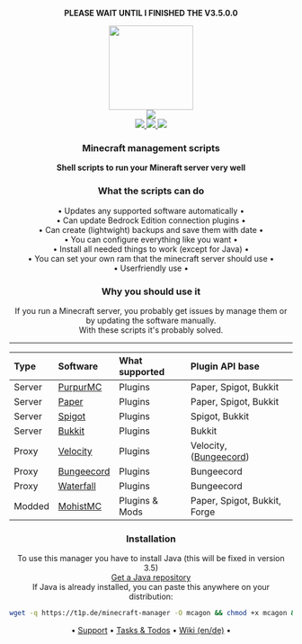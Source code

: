 <!--
<p align="side"
<a href="https://github.com/Argantiu/minecraft-manager/tree/main/.github/README-de.md">Deutsch</a>
-->
<p align="center">
    <a><b>PLEASE WAIT UNTIL I FINISHED THE V3.5.0.0</b></a>
</p>
<p align="center">
    <a href="https://crazycloudcraft.de/">
    <img src="https://crazycloudcraft.de/wp-content/uploads/2021/04/cropped-crazycloudcraft-icon-server.png" width="150"><br/>
    <a href="https://github.com/Argantiu/minecraft-manager/security">
    <img src="https://github.com/Argantiu/minecraft-manager/actions/workflows/codacy.yml/badge.svg" /><br/>
    <a href="https://github.com/Argantiu/minecraft-manager">
    <img src="https://img.shields.io/badge/Latest%20Build-Beta%203.0.2.1-blue" />
    <img src="https://img.shields.io/github/downloads-pre/Argantiu/.github/v3.0.2.0/total?color=blue&label=Downloads%20latest" />
    <a href="https://github.com/Argantiu/minecraft-manager">
    <img src="https://img.shields.io/github/downloads/Argantiu/.github/total?color=blue&label=All%20Downloads" />
</a>
</p>
<h3 align="center">
Minecraft management scripts
</h3>
<p align="center">
    <a><b>Shell scripts to run your Mineraft server very well</b></a>
</p>
<h3 align="center">
What the scripts can do
</h3>
<p align="center">
<a>• Updates any supported software automatically •</a><br/>
<a>• Can update Bedrock Edition connection plugins •</a><br/>
<a>• Can create (lightwight) backups and save them with date •</a><br/>
<a>• You can configure everything like you want •</a><br/>
<a>• Install all needed things to work (except for Java) •</a><br/>
<a>• You can set your own ram that the minecraft server should use •</a><br/>
<a>• Userfriendly use •</a>
</p>
<h3 align="center">
Why you should use it
</h3>
<p align="center">
<a>If you run a Minecraft server, you probably get issues by manage them or by updating the software manually.</a><br/>
<a>With these scripts it's probably solved.</a>
</p>
  
---
  
| Type | Software | What supported | Plugin API base
|:-----|:--------|:--------------|:---------------|
| Server  | [PurpurMC](https://purpurmc.org)         | Plugins        | Paper, Spigot, Bukkit
| Server  | [Paper](https://papermc.io)              | Plugins        | Paper, Spigot, Bukkit
| Server  | [Spigot](https://spigotmc.org)           | Plugins        | Spigot, Bukkit
| Server  | [Bukkit](https://dev.bukkit.org/)        | Plugins        | Bukkit 
| Proxy   | [Velocity](https://velocitypowered.com)  | Plugins        | Velocity, ([Bungeecord](https://forums.papermc.io/threads/snap-run-bungeecord-plugins-on-velocity.31/))
| Proxy   | [Bungeecord](https://spigotmc.org)       | Plugins        | Bungeecord 
| Proxy   | [Waterfall](https://papermc.io)          | Plugins        | Bungeecord
| Modded  | [MohistMC](https://mohistmc.com)         | Plugins & Mods | Paper, Spigot, Bukkit, Forge

<h3 align="center">
Installation
</h3>
<p align="center">
    <a>To use this manager you have to install Java (this will be fixed in version 3.5)</a><br/>
    <a href="https://www.azul.com/downloads/?package=jdk">Get a Java repository</a><br/>
    <a>If Java is already installed, you can paste this anywhere on your distribution:</a>
</p>

```bash
wget -q https://t1p.de/minecraft-manager -O mcagon && chmod +x mcagon && ./mcagon
```  

</h3>
<p align="center">
<a>•</a>
<a href="https://github.com/Argantiu/minecraft-manager/issues">Support</a>
<a>•</a>
<a href="https://github.com/orgs/Argantiu/projects/1">Tasks & Todos</a>
<a>•</a>
<a href="https://github.com/Argantiu/minecraft-manager/wiki">Wiki (en/de)</a>
<a>•</a>
</p>

